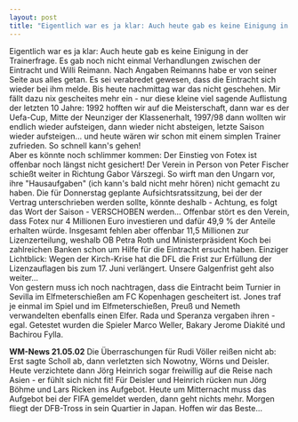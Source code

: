 ```yaml
---
layout: post
title: "Eigentlich war es ja klar: Auch heute gab es keine Einigung in der Trainerfrage."
---
```


Eigentlich war es ja klar: Auch heute gab es keine Einigung in der Trainerfrage. Es gab noch nicht einmal Verhandlungen zwischen der Eintracht und Willi Reimann. Nach Angaben Reimanns habe er von seiner Seite aus alles getan. Es sei verabredet gewesen, dass die Eintracht sich wieder bei ihm melde. Bis heute nachmittag war das nicht geschehen. Mir fällt dazu nix gescheites mehr ein - nur diese kleine viel sagende Auflistung der letzten 10 Jahre: 1992 hofften wir auf die Meisterschaft, dann war es der Uefa-Cup, Mitte der Neunziger der Klassenerhalt, 1997/98 dann wollten wir endlich wieder aufsteigen, dann wieder nicht absteigen, letzte Saison wieder aufsteigen... und heute wären wir schon mit einem simplen Trainer zufrieden. So schnell kann's gehen!  
Aber es könnte noch schlimmer kommen: Der Einstieg von Fotex ist offenbar noch längst nicht gesichert! Der Verein in Person von Peter Fischer schießt weiter in Richtung Gabor Várszegi. So wirft man den Ungarn vor, ihre "Hausaufgaben" (ich kann's bald nicht mehr hören) nicht gemacht zu haben. Die für Donnerstag geplante Aufsichtsratssitzung, bei der der Vertrag unterschrieben werden sollte, könnte deshalb - Achtung, es folgt das Wort der Saison - VERSCHOBEN werden... Offenbar stört es den Verein, dass Fotex nur 4 Millionen Euro investieren und dafür 49,9 % der Anteile erhalten würde. Insgesamt fehlen aber offenbar 11,5 Millionen zur Lizenzerteilung, weshalb OB Petra Roth und Ministerpräsident Koch bei zahlreichen Banken schon um Hilfe für die Eintracht ersucht haben. Einziger Lichtblick: Wegen der Kirch-Krise hat die DFL die Frist zur Erfüllung der Lizenzauflagen bis zum 17. Juni verlängert. Unsere Galgenfrist geht also weiter...  
Von gestern muss ich noch nachtragen, dass die Eintracht beim Turnier in Sevilla im Elfmeterschießen am FC Kopenhagen gescheitert ist. Jones traf je einmal im Spiel und im Elfmeterschießen, Preuß und Nemeth verwandelten ebenfalls einen Elfer. Rada und Speranza vergaben ihren - egal. Getestet wurden die Spieler Marco Weller, Bakary Jerome Diakité und Bachirou Fylla.  
  
**WM-News 21.05.02** Die Überraschungen für Rudi Völler reißen nicht ab: Erst sagte Scholl ab, dann verletzten sich Nowotny, Wörns und Deisler. Heute verzichtete dann Jörg Heinrich sogar freiwillig auf die Reise nach Asien - er fühlt sich nicht fit! Für Deisler und Heinrich rücken nun Jörg Böhme und Lars Ricken ins Aufgebot. Heute um Mitternacht muss das Aufgebot bei der FIFA gemeldet werden, dann geht nichts mehr. Morgen fliegt der DFB-Tross in sein Quartier in Japan. Hoffen wir das Beste...
